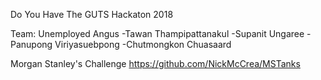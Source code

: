 Do You Have The GUTS Hackaton 2018

Team: Unemployed Angus
  -Tawan Thampipattanakul
  -Supanit Ungaree
  -Panupong Viriyasuebpong 
  -Chutmongkon Chuasaard

Morgan Stanley's Challenge
https://github.com/NickMcCrea/MSTanks
